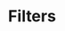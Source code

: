 ---
layout: bookmark
title: Filters
tags:
  - Bookmarks
  - Community
  - Web
  - AI
created: '2024-12-07T07:21:42.604000+00:00'
link: https://adactio.com/journal/21241
id: 916166188
excerpt: A web by humans, for humans.
image: https://adactio.com/images/photo-300.jpg
---